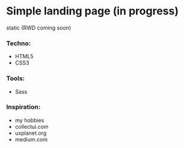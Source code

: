 # Simple landing page (in progress)
static (RWD coming soon)

### Techno:
* HTML5
* CSS3

### Tools:
* Sass

### Inspiration: 
* my hobbies
* collectui.com
* uxplanet.org
* medium.com
